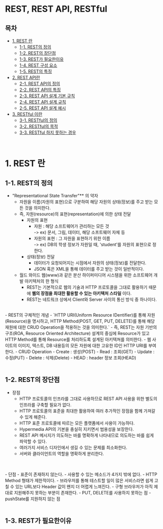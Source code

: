 # REST, REST API, RESTful

## **목차**
- [1. REST 란](#1)
    - [1-1. REST의 정의](#1-1)
    - [1-2. REST의 장단점](#1-2)
    - [1-3. REST가 필요한이유](#1-3)
    - [1-4. REST 구성 요소](#1-4)
    - [1-5. REST의 특징](#1-5)
- [2. REST API란](#2)
    - [2-1. REST API의 정의](#2-1)
    - [2-2. REST API의 특징](#2-2)
    - [2-3. REST API 설계 기본 규칙](#2-3)
    - [2-4. REST API 설계 규칙](#2-4)
    - [2-5. REST API 설계 예시](#2-5)
- [3. RESTful 이란](#3)
    - [3-1. RESTful의 정의](#3-1)
    - [3-2. RESTful의 목적](#3-2)
    - [3-3. RESTful 하지 못하는 경우](#3-3)

<br/>

# 1. REST 란<a id="1"></a>

## 1-1. REST의 정의<a id="1-1"></a>  
- "Representational State Transfer"** 의 약자
    - 자원을 이름(자원의 표현)으로 구분하여 해당 자원의 상태(정보)를 주고 받는 모든 것을 의미한다.
    - 즉, 자원(resource)의 표현(representation)에 의한 상태 전달
        - 자원의 표현
            - 자원 : 해당 소프트웨어가 관리하는 모든 것  
            -> ex) 문서, 그림, 데이터, 해당 소프트웨어 자체 등
            - 자원의 표현 : 그 자원을 표현하기 위한 이름  
            -> ex) DB의 학생 정보가 자원일 때, 'student'를 자원의 표현으로 정한다.
        - 상태(정보) 전달
            - 데이터가 요청되어지는 시점에서 자원의 상태(정보)를 전달한다.
            - JSON 혹은 XML을 통해 데이터를 주고 받는 것이 일반적이다.
    - 월드 와이드 웹(www)과 같은 분산 하이퍼미디어 시스템을 위한 소프트웨어 개발 아키텍처의 한 형식
        - REST는 기본적으로 웹의 기술과 HTTP 프로토콜을 그대로 활용하기 때문에 **웹의 장점을 최대한 활용할 수 있는 아키텍처 스타일** 이다.
        - REST는 네트워크 상에서 Client와 Server 사이의 통신 방식 중 하나이다.
<br/>
- REST의 구체적인 개념
    - `HTTP URI(Uniform Resource IDentifier)를 통해 자원(Resource)을 명시하고, HTTP Method(POST, GET, PUT, DELETE)를 통해 해당 재원에 대한 CRUD Operation을 적용하는 것을 의미한다.`
        - 즉, REST는 자원 기반의 구조(ROA, Resource Oriented Architecture) 설계의 중심에 Resource가 있고 HTTP Method를 통해 Resource를 처리하도록 설계된 아키텍쳐를 의미한다.
        - 웹 사이트의 이미지, 텍스트, DB 내용등의 모든 자원에 대한 고유한 ID인 HTTP URI를 부여한다.
        - CRUD Operation
            - Create : 생성(POST)
            - Read : 조회(GET)
            - Update : 수정(PUT)
            - Delete : 삭제(Delete)
            - HEAD : header 정보 조회(HEAD)
        
<br/>
<br/>

## 1-2. REST의 장단점<a id="1-2"></a>
- 장점
    - HTTP 프로토콜의 인프라를 그대로 사용하므로 REST API 사용을 위한 별도의 인프라를 구축할 필요가 없다.
    - HTTP 프로토콜의 표준을 최대한 활용하여 여러 추가적인 장점을 함께 가져갈 수 있게 해준다.
    - HTTP 표준 프로토콜에 따르는 모든 플랫폼에서 사용이 가능하다.
    - Hypermedia API의 기본을 충실히 지키면서 범용성을 보장한다.
    - REST API 메시지가 의도하는 바를 명확하게 나타내므로 의도하는 바를 쉽게 파악할 수 있다.
    - 여러가지 서비스 디자인에서 생길 수 있는 문제를 최소화한다.
    - 서버와 클라이언트의 역할을 명확하게 분리한다.
<br/>
<br/>
- 단점
    - 표준이 존재하지 않는다.
    - 사용할 수 있는 메소드가 4가지 밖에 없다.
        - HTTP Method 형태가 제한적이다.
    - 브라우저를 통해 테스트할 일이 많은 서비스라면 쉽게 고칠 수 있는 URL보다 Header 값이 왠지 더 어렵게 느껴진다.
    - 구형 브라우저가 아직 제대로 지원해주지 못하는 부분이 존재한다.
        - PUT, DELETE를 사용하지 못하는 점
        - pushState를 지원하지 않는 점

<br/>
<br/>

## 1-3. REST가 필요한이유<a id="1-3"></a>
